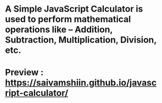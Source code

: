 # A Simple JavaScript Calculator is used to perform mathematical operations like – Addition, Subtraction, Multiplication, Division, etc.
# Preview : https://saivamshiin.github.io/javascript-calculator/
